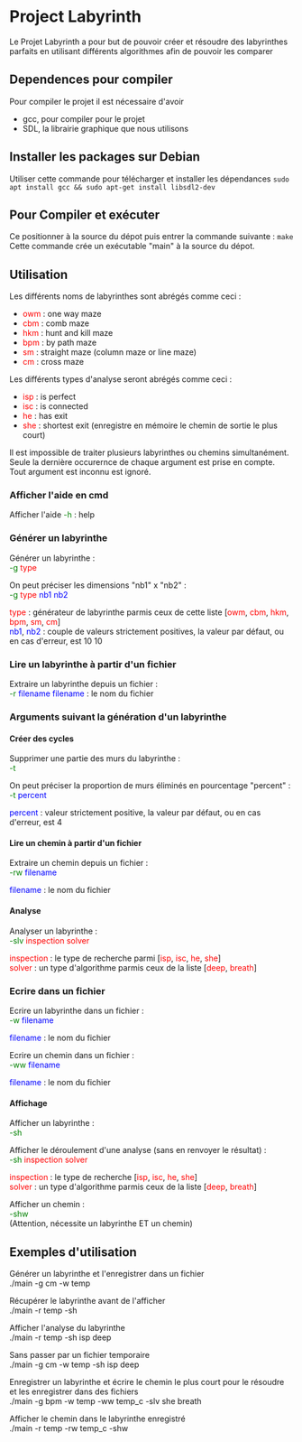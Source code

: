 # Project Labyrinth

Le Projet Labyrinth a pour but de pouvoir créer et résoudre des labyrinthes parfaits en utilisant différents algorithmes afin de pouvoir les comparer

## Dependences pour compiler
Pour compiler le projet il est nécessaire d'avoir
- gcc, pour compiler pour le projet
- SDL, la librairie graphique que nous utilisons

## Installer les packages sur Debian
Utiliser cette commande pour télécharger et installer les dépendances
````sudo apt install gcc && sudo apt-get install libsdl2-dev````

## Pour Compiler et exécuter
Ce positionner à la source du dépot puis entrer la commande suivante :
````make````  
Cette commande crée un exécutable "main" à la source du dépot.

## Utilisation

Les différents noms de labyrinthes sont abrégés comme ceci :
- <span style="color:red">owm</span> : one way maze
- <span style="color:red">cbm</span> : comb maze
- <span style="color:red">hkm</span> : hunt and kill maze
- <span style="color:red">bpm</span> : by path maze
- <span style="color:red">sm</span> : straight maze (column maze or line maze)
- <span style="color:red">cm</span> : cross maze

Les différents types d'analyse seront abrégés comme ceci :
- <span style="color:red">isp</span> : is perfect
- <span style="color:red">isc</span> : is connected
- <span style="color:red">he</span> : has exit
- <span style="color:red">she</span> : shortest exit (enregistre en mémoire le chemin de sortie le plus court)

Il est impossible de traiter plusieurs labyrinthes ou chemins simultanément.  
Seule la dernière occurernce de chaque argument est prise en compte.  
Tout argument est inconnu est ignoré.
### Afficher l'aide en cmd
Afficher l'aide
<span style="color:green">-h</span> : help

### Générer un labyrinthe

Générer un labyrinthe :  
<span style="color:green">-g</span> <span style="color:red">type</span>

On peut préciser les dimensions "nb1" x "nb2" :  
<span style="color:green">-g</span> <span style="color:red">type</span> <span style="color:blue">nb1</span> <span style="color:blue">nb2</span>


<span style="color:red">type</span> : générateur de labyrinthe parmis ceux de cette liste [<span style="color:red">owm</span>, <span style="color:red">cbm</span>, <span style="color:red">hkm</span>, <span style="color:red">bpm</span>, <span style="color:red">sm</span>, <span style="color:red">cm</span>]  
<span style="color:blue">nb1</span>, <span style="color:blue">nb2</span> : couple de valeurs strictement positives, la valeur par défaut, ou en cas d'erreur, est 10 10

### Lire un labyrinthe à partir d'un fichier

Extraire un labyrinthe depuis un fichier :  
<span style="color:green">-r</span> <span style="color:blue">filename
filename</span> : le nom du fichier

### Arguments suivant la génération d'un labyrinthe

#### Créer des cycles

Supprimer une partie des murs du labyrinthe :  
<span style="color:green">-t</span>

On peut préciser la proportion de murs éliminés en pourcentage "percent" :  
<span style="color:green">-t</span> <span style="color:blue">percent</span>

<span style="color:blue">percent</span> : valeur strictement positive, la valeur par défaut, ou en cas d'erreur, est 4

#### Lire un chemin à partir d'un fichier

Extraire un chemin depuis un fichier :  
<span style="color:green">-rw</span> <span style="color:blue">filename</span>

<span style="color:blue">filename</span> : le nom du fichier

#### Analyse

Analyser un labyrinthe :  
<span style="color:green">-slv</span> <span style="color:red">inspection</span> <span style="color:red">solver</span>

<span style="color:red">inspection</span> : le type de recherche parmi [<span style="color:red">isp</span>, <span style="color:red">isc</span>, <span style="color:red">he</span>, <span style="color:red">she</span>]  
<span style="color:red">solver</span> : un type d'algorithme parmis ceux de la liste [<span style="color:red">deep</span>, <span style="color:red">breath</span>]

### Ecrire dans un fichier

Ecrire un labyrinthe dans un fichier :  
<span style="color:green">-w</span> <span style="color:blue">filename</span>

<span style="color:blue">filename</span> : le nom du fichier

Ecrire un chemin dans un fichier :  
<span style="color:green">-ww</span> <span style="color:blue">filename</span>

<span style="color:blue">filename</span> : le nom du fichier

#### Affichage

Afficher un labyrinthe :  
<span style="color:green">-sh</span>


Afficher le déroulement d'une analyse (sans en renvoyer le résultat) :  
<span style="color:green">-sh</span> <span style="color:red">inspection</span> <span style="color:red">solver</span> 

<span style="color:red">inspection</span> : le type de recherche [<span style="color:red">isp</span>, <span style="color:red">isc</span>, <span style="color:red">he</span>, <span style="color:red">she</span>]  
<span style="color:red">solver</span> : un type d'algorithme parmis ceux de la liste [<span style="color:red">deep</span>, <span style="color:red">breath</span>]


Afficher un chemin :  
<span style="color:green">-shw</span>  
(Attention, nécessite un labyrinthe ET un chemin)

## Exemples d'utilisation

Générer un labyrinthe et l'enregistrer dans un fichier  
./main -g cm -w temp


Récupérer le labyrinthe avant de l'afficher  
./main -r temp -sh


Afficher l'analyse du labyrinthe  
./main -r temp -sh isp deep


Sans passer par un fichier temporaire  
./main -g cm -w temp -sh isp deep


Enregistrer un labyrinthe et écrire le chemin le plus court pour le résoudre et les enregistrer dans des fichiers  
./main -g bpm -w temp -ww temp_c -slv she breath


Afficher le chemin dans le labyrinthe enregistré  
./main -r temp -rw temp_c -shw
